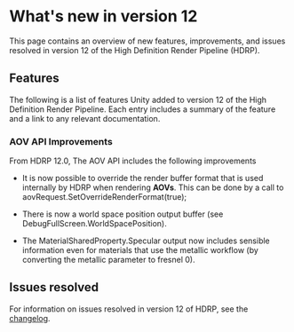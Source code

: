 # What's new in version 12

This page contains an overview of new features, improvements, and issues resolved in version 12 of the High Definition Render Pipeline (HDRP).

## Features

The following is a list of features Unity added to version 12 of the High Definition Render Pipeline. Each entry includes a summary of the feature and a link to any relevant documentation.

### AOV API Improvements

From HDRP 12.0, The AOV API includes the following improvements
- It is now possible to override the render buffer format that is used internally by HDRP when rendering **AOVs**. This can be done by a call to aovRequest.SetOverrideRenderFormat(true);

- There is now a world space position output buffer (see DebugFullScreen.WorldSpacePosition). 

- The MaterialSharedProperty.Specular output now includes sensible information even for materials that use the metallic workflow (by converting the metallic parameter to fresnel 0).

## Issues resolved

For information on issues resolved in version 12 of HDRP, see the [changelog](https://docs.unity3d.com/Packages/com.unity.render-pipelines.high-definition@12.0/changelog/CHANGELOG.html).
